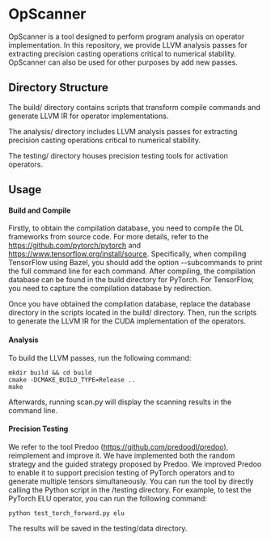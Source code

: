 # OpScanner
OpScanner is a tool designed to perform program analysis on operator implementation. In this repository, we provide LLVM analysis passes for extracting precision casting operations critical to numerical stability. OpScanner can also be used for other purposes by add new passes.

## Directory Structure
The build/ directory contains scripts that transform compile commands and generate LLVM IR for operator implementations.

The analysis/ directory includes LLVM analysis passes for extracting precision casting operations critical to numerical stability.

The testing/ directory houses precision testing tools for activation operators. 
## Usage
#### Build and Compile
Firstly, to obtain the compilation database, you need to compile the DL frameworks from source code. For more details, refer to the https://github.com/pytorch/pytorch and https://www.tensorflow.org/install/source. Specifically, when compiling TensorFlow using Bazel, you should add the option --subcommands to print the full command line for each command. After compiling, the compilation database can be found in the build directory for PyTorch. For TensorFlow, you need to capture the compilation database by redirection.

Once you have obtained the compilation database, replace the database directory in the scripts located in the build/ directory. Then, run the scripts to generate the LLVM IR for the CUDA implementation of the operators.

#### Analysis
To build the LLVM passes, run the following command:
```
mkdir build && cd build
cmake -DCMAKE_BUILD_TYPE=Release ..
make
```
Afterwards, running scan.py will display the scanning results in the command line.
#### Precision Testing
We refer to the tool Predoo (https://github.com/predoodl/predoo), reimplement and improve it. We have implemented both the random strategy and the guided strategy proposed by Predoo. We improved Predoo to enable it to support precision testing of PyTorch operators and to generate multiple tensors simultaneously. You can run the tool by directly calling the Python script in the /testing directory. For example, to test the PyTorch ELU operator, you can run the following command:
```
python test_torch_forward.py elu
```
The results will be saved in the testing/data directory.
